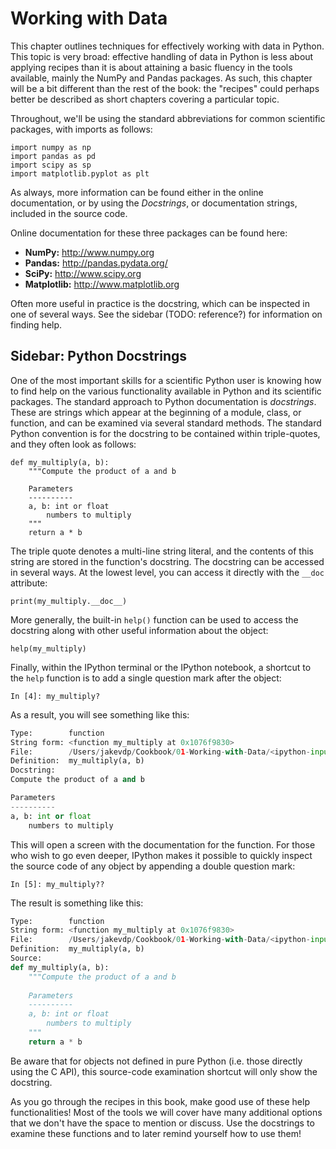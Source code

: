 # Working with Data

This chapter outlines techniques for effectively working with data in Python.
This topic is very broad: effective handling of data in Python is less about applying recipes than it is about attaining a basic fluency in the tools available, mainly the NumPy and Pandas packages.
As such, this chapter will be a bit different than the rest of the book: the "recipes" could perhaps better be described as short chapters covering a particular topic.

Throughout, we'll be using the standard abbreviations for common scientific packages, with imports as follows:


```
import numpy as np
import pandas as pd
import scipy as sp
import matplotlib.pyplot as plt
```

As always, more information can be found either in the online documentation, or by using the *Docstrings*, or documentation strings, included in the source code.

Online documentation for these three packages can be found here:

- **NumPy:** http://www.numpy.org
- **Pandas:** http://pandas.pydata.org/
- **SciPy:** http://www.scipy.org
- **Matplotlib:** http://www.matplotlib.org

Often more useful in practice is the docstring, which can be inspected in one of several ways.
See the sidebar (TODO: reference?) for information on finding help.
## Sidebar: Python Docstrings

One of the most important skills for a scientific Python user is knowing how to find help on the various functionality available in Python and its scientific packages.
The standard approach to Python documentation is *docstrings*. These are strings which appear at the beginning of a module, class, or function, and can be examined via several standard methods.
The standard Python convention is for the docstring to be contained within triple-quotes, and they often look as follows:


```
def my_multiply(a, b):
    """Compute the product of a and b
    
    Parameters
    ----------
    a, b: int or float
        numbers to multiply
    """
    return a * b
```

The triple quote denotes a multi-line string literal, and the contents of this string are stored in the function's docstring.  The docstring can be accessed in several ways. At the lowest level, you can access it directly with the ``__doc`` attribute:


```
print(my_multiply.__doc__)
```

More generally, the built-in ``help()`` function can be used to access the docstring along with other useful information about the object:


```
help(my_multiply)
```

Finally, within the IPython terminal or the IPython notebook, a shortcut to the ``help`` function is to add a single question mark after the object:

``` ipython
In [4]: my_multiply?
```

As a result, you will see something like this:
``` python
Type:        function
String form: <function my_multiply at 0x1076f9830>
File:        /Users/jakevdp/Cookbook/01-Working-with-Data/<ipython-input-2-4bec4464217e>
Definition:  my_multiply(a, b)
Docstring:
Compute the product of a and b

Parameters
----------
a, b: int or float
    numbers to multiply
```

This will open a screen with the documentation for the function.
For those who wish to go even deeper, IPython makes it possible to quickly inspect the source code of any object by appending a double question mark:

``` ipython
In [5]: my_multiply??
```
The result is something like this:
``` python
Type:        function
String form: <function my_multiply at 0x1076f9830>
File:        /Users/jakevdp/Cookbook/01-Working-with-Data/<ipython-input-2-4bec4464217e>
Definition:  my_multiply(a, b)
Source:
def my_multiply(a, b):
    """Compute the product of a and b
    
    Parameters
    ----------
    a, b: int or float
        numbers to multiply
    """
    return a * b
```
Be aware that for objects not defined in pure Python (i.e. those directly using the C API), this source-code examination shortcut will only show the docstring.

As you go through the recipes in this book, make good use of these help functionalities!
Most of the tools we will cover have many additional options that we don't have the space to mention or discuss. Use the docstrings to examine these functions and to later remind yourself how to use them!


